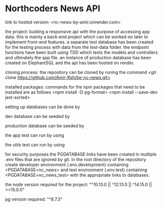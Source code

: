 # Northcoders News API

link to hosted version: <nc-news-by-amir.onrender.com>

the project: bulding a responsive api with the purpose of accessing app data. this is mainly a back-end project which can be worked on later to implement front-end features. a separate test database has been created for the testing process with data from the test-data folder. the endpoint functions have been built using TDD which tests the models and controllers and ultimately the app file. an instance of production database has been created on ElephantSQL and the api has been hosted on render.

cloning process: the repository can be cloned by runing the command <git clone https://github.com/Amir-Rsh/be-nc-news.git>

installed packages: commands for the npm packages that need to be installed are as follows
<npm install pg>
<npm install -D pg-format>
<npm install jest supertest>
<npm install --save-dev jest-sorted>

setting up databases can be done by <npm run setup-dbs>

dev database can be seeded by <npm run seed>

production database can be seeded by <npm run seed-prod>

the app test can run by using <npm test app>

the utils test can run by using <npm test utils>

for security purposes the PGDATABASE links have been created in multiple .env files that are ignored by git. in the root directory of the repository create developer environment (.env.development) containing <PGDATABASE=nc_news> and test environment (.env.test) containing <PGDATABASE=nc_news_test> with the appropriate links to databases.

the node version required for the project: "^10.13.0 || ^12.13.0 || ^14.15.0 || >=15.0.0"

pg version required: "^8.7.3"
